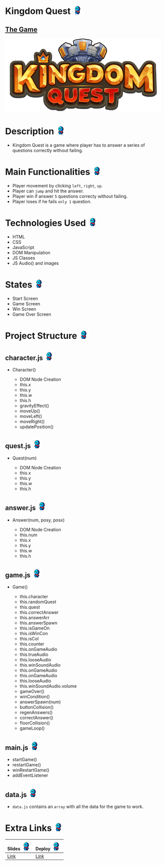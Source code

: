 # Kingdom Quest ![Game-loop](./images/character.png)

## [The Game](https://aaridoms.github.io/kingdom-quest/)

![Game-loop](./images/logo.png)

# Description ![Game-loop](./images/character.png)

- Kingdom Quest is a game where player has to answer a series of questions correctly without failing.

# Main Functionalities ![Game-loop](./images/character.png)

- Player movement by clicking `left`, `right`, `up`.
- Player can `jump` and hit the answer.
- Player win if answer `5` questions correcty without failing.
- Player loses if he fails `only 1` question.

# Technologies Used ![Game-loop](./images/character.png)

- HTML
- CSS
- JavaScript
- DOM Manipulation
- JS Classes
- JS Audio() and images

# States ![Game-loop](./images/character.png)

- Start Screen
- Game Screen
- Win Screen
- Game Over Screen

# Project Structure ![Game-loop](./images/character.png)

## character.js ![Game-loop](./images/character.png)

- Character()

    - DOM Node Creation
    - this.x
    - this.y
    - this.w
    - this.h
    - gravityEffect()
    - moveUp()
    - moveLeft()
    - moveRight()
    - updatePosition()

## quest.js ![Game-loop](./images/character.png)

- Quest(num)

    - DOM Node Creation
    - this.x
    - this.y
    - this.w
    - this.h

## answer.js ![Game-loop](./images/character.png)

- Answer(num, posy, posx)

    - DOM Node Creation
    - this.num
    - this.x
    - this.y
    - this.w
    - this.h

## game.js ![Game-loop](./images/character.png)

- Game()

    - this.character
    - this.randomQuest
    - this.quest
    - this.correctAnswer
    - this.answerArr
    - this.answerSpawn
    - this.isGameOn
    - this.isWinCon
    - this.isCol
    - this.counter
    - this.onGameAudio
    - this.trueAudio
    - this.looseAudio
    - this.winSoundAudio
    - this.onGameAudio
    - this.onGameAudio
    - this.looseAudio
    - this.winSoundAudio.volume
    - gameOver()
    - winCondition()
    - answerSpawn(num)
    - buttonCollision()
    - regenAnswers()
    - correctAnswer()
    - floorCollision()
    - gameLoop()

## main.js ![Game-loop](./images/character.png)

- startGame()
- restartGame()
- winRestartGame()
- addEventListener

## data.js ![Game-loop](./images/character.png)

- `data.js` contains an `array` with all the data for the game to work.

# Extra Links ![Game-loop](./images/character.png)

|  Slides ![Game-loop](./images/character.png) | Deploy ![Game-loop](./images/character.png)|
|---|---|
| [Link](https://docs.google.com/presentation/d/1qDc3C1ZK3LwJv5LsxvLvCCRP_u5AG92G0Pb-GTRj4H0/edit#slide=id.gc6f80d1ff_0_0) | [Link](https://aaridoms.github.io/kingdom-quest/) |